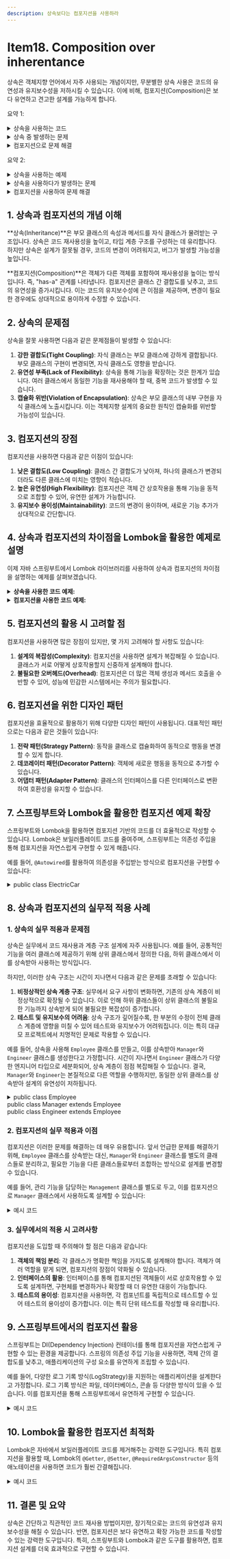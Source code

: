 ```yaml
---
description: 상속보다는 컴포지션을 사용하라
---
```


# Item18. Composition over inherentance

상속은 객체지향 언어에서 자주 사용되는 개념이지만, 무분별한 상속 사용은 코드의 유연성과 유지보수성을 저하시킬 수 있습니다. 이에 비해, 컴포지션(Composition)은 보다 유연하고 견고한 설계를 가능하게 합니다.

요약 1:

<details>

<summary>상속을 사용하는 코드</summary>

`Vehicle` 클래스를 상속받아 `Car`와 `Truck` 클래스를 구현합니다.

```java
java코드 복사// Vehicle 클래스: 모든 차량의 공통 기능을 정의
public class Vehicle {
    private String brand;
    private String model;
    private int year;

    public Vehicle(String brand, String model, int year) {
        this.brand = brand;
        this.model = model;
        this.year = year;
    }

    public void start() {
        System.out.println(brand + " " + model + " is starting.");
    }

    public void stop() {
        System.out.println(brand + " " + model + " is stopping.");
    }
}

// Car 클래스: Vehicle 클래스를 상속받아 승용차의 고유 기능 추가
public class Car extends Vehicle {
    private int trunkCapacity;

    public Car(String brand, String model, int year, int trunkCapacity) {
        super(brand, model, year);
        this.trunkCapacity = trunkCapacity;
    }

    public void openTrunk() {
        System.out.println("Opening trunk with capacity: " + trunkCapacity + " liters.");
    }
}

// Truck 클래스: Vehicle 클래스를 상속받아 트럭의 고유 기능 추가
public class Truck extends Vehicle {
    private int loadCapacity;

    public Truck(String brand, String model, int year, int loadCapacity) {
        super(brand, model, year);
        this.loadCapacity = loadCapacity;
    }

    public void haulLoad() {
        System.out.println("Hauling load with capacity: " + loadCapacity + " kg.");
    }
}
```

</details>

<details>

<summary>상속 중 발생하는 문제</summary>

시간이 지나면서 `Vehicle` 클래스에 새로운 기능을 추가하고 싶어졌습니다. 모든 `Vehicle`에 GPS 기능을 추가했지만, 이 기능이 모든 차량에 동일하게 적용되지 않아 문제가 발생합니다.

```java
// Vehicle 클래스에 GPS 기능 추가
public class Vehicle {
    private String brand;
    private String model;
    private int year;
    private boolean hasGPS;

    public Vehicle(String brand, String model, int year, boolean hasGPS) {
        this.brand = brand;
        this.model = model;
        this.year = year;
        this.hasGPS = hasGPS;
    }

    public void start() {
        System.out.println(brand + " " + model + " is starting.");
    }

    public void stop() {
        System.out.println(brand + " " + model + " is stopping.");
    }

    public void enableGPS() {
        if (hasGPS) {
            System.out.println("GPS is enabled.");
        } else {
            System.out.println("This vehicle does not have GPS.");
        }
    }
}

// Car 클래스에서 GPS 관련 코드가 불필요해질 수 있음
public class Car extends Vehicle {
    private int trunkCapacity;

    public Car(String brand, String model, int year, int trunkCapacity) {
        super(brand, model, year, true); // GPS를 무조건 사용해야 하는 구조
        this.trunkCapacity = trunkCapacity;
    }

    public void openTrunk() {
        System.out.println("Opening trunk with capacity: " + trunkCapacity + " liters.");
    }
}
```

이 코드에서는 `Vehicle` 클래스에 GPS 기능을 추가하면서, 모든 `Vehicle` 인스턴스에서 GPS 기능을 필수적으로 사용할 수 있게 되었습니다. 하지만, `Car`나 `Truck` 클래스에서 이 기능이 불필요한 경우도 있을 수 있으며, GPS가 없는 차량을 표현하기 어려워집니다.

</details>

<details>

<summary>컴포지션으로 문제 해결</summary>



이제, GPS 기능을 독립적인 컴포넌트로 분리하여 필요에 따라 조합할 수 있도록 컴포지션을 사용해 문제를 해결합니다.

```java
// GPS 클래스: GPS 기능을 별도의 컴포넌트로 정의
public class GPS {
    public void enableGPS() {
        System.out.println("GPS is enabled.");
    }

    public void disableGPS() {
        System.out.println("GPS is disabled.");
    }
}

// Vehicle 클래스: 기본적인 차량 기능만 포함
public class Vehicle {
    private String brand;
    private String model;
    private int year;

    public Vehicle(String brand, String model, int year) {
        this.brand = brand;
        this.model = model;
        this.year = year;
    }

    public void start() {
        System.out.println(brand + " " + model + " is starting.");
    }

    public void stop() {
        System.out.println(brand + " " + model + " is stopping.");
    }
}

// Car 클래스: 필요 시 GPS 컴포넌트를 포함하는 방식으로 확장
public class Car {
    private Vehicle vehicle;
    private int trunkCapacity;
    private GPS gps;

    public Car(String brand, String model, int year, int trunkCapacity, GPS gps) {
        this.vehicle = new Vehicle(brand, model, year);
        this.trunkCapacity = trunkCapacity;
        this.gps = gps;
    }

    public void start() {
        vehicle.start();
    }

    public void stop() {
        vehicle.stop();
    }

    public void openTrunk() {
        System.out.println("Opening trunk with capacity: " + trunkCapacity + " liters.");
    }

    public void enableGPS() {
        if (gps != null) {
            gps.enableGPS();
        } else {
            System.out.println("This car does not have GPS.");
        }
    }
}

// Truck 클래스: GPS 사용 여부를 선택 가능
public class Truck {
    private Vehicle vehicle;
    private int loadCapacity;
    private GPS gps;

    public Truck(String brand, String model, int year, int loadCapacity, GPS gps) {
        this.vehicle = new Vehicle(brand, model, year);
        this.loadCapacity = loadCapacity;
        this.gps = gps;
    }

    public void start() {
        vehicle.start();
    }

    public void stop() {
        vehicle.stop();
    }

    public void haulLoad() {
        System.out.println("Hauling load with capacity: " + loadCapacity + " kg.");
    }

    public void enableGPS() {
        if (gps != null) {
            gps.enableGPS();
        } else {
            System.out.println("This truck does not have GPS.");
        }
    }
}
```

#### 코드 설명:

1. **GPS 컴포넌트**: `GPS` 클래스는 GPS 기능을 별도의 컴포넌트로 분리합니다. 이제 `Vehicle` 클래스와 상관없이, GPS가 필요한 차량에만 이 기능을 포함시킬 수 있습니다.
2. **Vehicle 클래스**: `Vehicle` 클래스는 기본적인 차량 기능만 포함하고, GPS 관련 기능은 포함하지 않습니다. 이는 `Vehicle` 클래스가 단순화되고, 다양한 기능을 필요로 하는 경우 확장 가능성을 높여줍니다.
3. **Car와 Truck 클래스**: 이 클래스들은 `Vehicle`을 포함하고, 필요에 따라 `GPS` 객체를 선택적으로 포함합니다. 이를 통해 GPS가 필요한 차량만 해당 기능을 가질 수 있으며, 불필요한 경우에는 이를 제외할 수 있습니다.

</details>

요약 2:

<details>

<summary>상속을 사용하는 예제</summary>

```java
// Shape 클래스: 도형의 기본 속성과 메서드를 정의
public class Shape {
    private String color;

    public Shape(String color) {
        this.color = color;
    }

    public String getColor() {
        return color;
    }

    public void draw() {
        System.out.println("Drawing a shape in color: " + color);
    }
}

// Rectangle 클래스: Shape를 상속받아 사각형을 표현
public class Rectangle extends Shape {
    private int width;
    private int height;

    public Rectangle(String color, int width, int height) {
        super(color);
        this.width = width;
        this.height = height;
    }

    @Override
    public void draw() {
        System.out.println("Drawing a rectangle with width: " + width + ", height: " + height + ", in color: " + getColor());
    }

    public int getArea() {
        return width * height;
    }
}

// Circle 클래스: Shape를 상속받아 원을 표현
public class Circle extends Shape {
    private int radius;

    public Circle(String color, int radius) {
        super(color);
        this.radius = radius;
    }

    @Override
    public void draw() {
        System.out.println("Drawing a circle with radius: " + radius + ", in color: " + getColor());
    }

    public double getArea() {
        return Math.PI * radius * radius;
    }
}
```

이 예제에서 `Rectangle`과 `Circle` 클래스는 `Shape` 클래스를 상속받아 공통 속성인 `color`와 메서드 `draw()`를 재사용합니다.

</details>

<details>

<summary>상속을 사용하다가 발생하는 문제</summary>

시간이 지나면서 `Shape` 클래스에 추가적인 도형이 생기고, 특정 도형에만 적용되는 기능이 필요할 때 문제가 발생할 수 있습니다. 예를 들어, `Rectangle`과 `Circle` 클래스에만 특정한 메서드를 추가하려고 할 때, 상속 구조가 문제가 됩니다.

```java
// Shape 클래스에 새로운 메서드 추가 시 문제 발생
public class Shape {
    private String color;

    public Shape(String color) {
        this.color = color;
    }

    public String getColor() {
        return color;
    }

    public void draw() {
        System.out.println("Drawing a shape in color: " + color);
    }

    // 모든 도형에 둘레를 계산하는 메서드 추가 (Rectangle에만 적용될 수 있음)
    public double getPerimeter() {
        // 기본적으로 둘레를 계산할 수 없으므로 예외 발생
        throw new UnsupportedOperationException("Cannot calculate perimeter for generic shape");
    }
}

// Rectangle 클래스에 getPerimeter 메서드 오버라이드
public class Rectangle extends Shape {
    private int width;
    private int height;

    public Rectangle(String color, int width, int height) {
        super(color);
        this.width = width;
        this.height = height;
    }

    @Override
    public void draw() {
        System.out.println("Drawing a rectangle with width: " + width + ", height: " + height + ", in color: " + getColor());
    }

    @Override
    public int getArea() {
        return width * height;
    }

    @Override
    public double getPerimeter() {
        return 2 * (width + height);
    }
}

// Circle 클래스에도 getPerimeter 메서드를 추가해야 하는 경우 문제 발생
public class Circle extends Shape {
    private int radius;

    public Circle(String color, int radius) {
        super(color);
        this.radius = radius;
    }

    @Override
    public void draw() {
        System.out.println("Drawing a circle with radius: " + radius + ", in color: " + getColor());
    }

    @Override
    public double getArea() {
        return Math.PI * radius * radius;
    }

    @Override
    public double getPerimeter() {
        return 2 * Math.PI * radius;
    }
}
```

위 코드에서 `Shape` 클래스에 `getPerimeter()` 메서드를 추가했지만, 이 메서드는 모든 도형에 적합하지 않을 수 있습니다. `Circle`과 `Rectangle` 클래스에 각각의 `getPerimeter()` 메서드를 오버라이드해야 하며, 다른 도형이 추가될 때마다 동일한 작업이 반복됩니다. 이로 인해 코드의 유지보수성이 떨어지고, 상속의 사용이 복잡해집니다.

</details>

<details>

<summary>컴포지션을 사용하여 문제 해결</summary>

이 문제를 해결하기 위해, 상속 대신 컴포지션을 사용하여 기능을 분리하고, 필요할 때만 필요한 기능을 추가할 수 있습니다.

```java
// Color와 Drawable 인터페이스로 기능 분리
public interface Colorable {
    String getColor();
}

public interface Drawable {
    void draw();
}

public interface PerimeterCalculable {
    double getPerimeter();
}

// Color 클래스로 색상 기능을 캡슐화
public class Color implements Colorable {
    private final String color;

    public Color(String color) {
        this.color = color;
    }

    @Override
    public String getColor() {
        return color;
    }
}

// Rectangle 클래스
public class Rectangle implements Drawable, PerimeterCalculable {
    private final Colorable color;
    private final int width;
    private final int height;

    public Rectangle(Colorable color, int width, int height) {
        this.color = color;
        this.width = width;
        this.height = height;
    }

    @Override
    public void draw() {
        System.out.println("Drawing a rectangle with width: " + width + ", height: " + height + ", in color: " + color.getColor());
    }

    @Override
    public double getPerimeter() {
        return 2 * (width + height);
    }
}

// Circle 클래스
public class Circle implements Drawable, PerimeterCalculable {
    private final Colorable color;
    private final int radius;

    public Circle(Colorable color, int radius) {
        this.color = color;
        this.radius = radius;
    }

    @Override
    public void draw() {
        System.out.println("Drawing a circle with radius: " + radius + ", in color: " + color.getColor());
    }

    @Override
    public double getPerimeter() {
        return 2 * Math.PI * radius;
    }
}
```

이 설계에서는 `Color` 클래스가 색상 관련 기능을 담당하고, `Drawable` 인터페이스가 그리기 기능을, `PerimeterCalculable` 인터페이스가 둘레 계산 기능을 제공합니다. 각각의 클래스는 필요한 기능만을 조합하여 사용하며, 상속 구조의 복잡성을 피할 수 있습니다.

</details>



## **1. 상속과 컴포지션의 개념 이해**

\*\*상속(Inheritance)\*\*은 부모 클래스의 속성과 메서드를 자식 클래스가 물려받는 구조입니다. 상속은 코드 재사용성을 높이고, 타입 계층 구조를 구성하는 데 유리합니다. 하지만 상속은 설계가 잘못될 경우, 코드의 변경이 어려워지고, 버그가 발생할 가능성을 높입니다.

\*\*컴포지션(Composition)\*\*은 객체가 다른 객체를 포함하여 재사용성을 높이는 방식입니다. 즉, "has-a" 관계를 나타냅니다. 컴포지션은 클래스 간 결합도를 낮추고, 코드의 유연성을 증가시킵니다. 이는 코드의 유지보수성에 큰 이점을 제공하며, 변경이 필요한 경우에도 상대적으로 용이하게 수정할 수 있습니다.



## **2. 상속의 문제점**

상속을 잘못 사용하면 다음과 같은 문제점들이 발생할 수 있습니다:

1. **강한 결합도(Tight Coupling)**: 자식 클래스는 부모 클래스에 강하게 결합됩니다. 부모 클래스의 구현이 변경되면, 자식 클래스도 영향을 받습니다.
2. **유연성 부족(Lack of Flexibility)**: 상속을 통해 기능을 확장하는 것은 한계가 있습니다. 여러 클래스에서 동일한 기능을 재사용해야 할 때, 중복 코드가 발생할 수 있습니다.
3. **캡슐화 위반(Violation of Encapsulation)**: 상속은 부모 클래스의 내부 구현을 자식 클래스에 노출시킵니다. 이는 객체지향 설계의 중요한 원칙인 캡슐화를 위반할 가능성이 있습니다.



## **3. 컴포지션의 장점**

컴포지션을 사용하면 다음과 같은 이점이 있습니다:

1. **낮은 결합도(Low Coupling)**: 클래스 간 결합도가 낮아져, 하나의 클래스가 변경되더라도 다른 클래스에 미치는 영향이 적습니다.
2. **높은 유연성(High Flexibility)**: 컴포지션은 객체 간 상호작용을 통해 기능을 동적으로 조합할 수 있어, 유연한 설계가 가능합니다.
3. **유지보수 용이성(Maintainability)**: 코드의 변경이 용이하며, 새로운 기능 추가가 상대적으로 간단합니다.



## **4. 상속과 컴포지션의 차이점을 Lombok을 활용한 예제로 설명**

이제 자바 스프링부트에서 Lombok 라이브러리를 사용하여 상속과 컴포지션의 차이점을 설명하는 예제를 살펴보겠습니다.

<details>

<summary><strong>상속을 사용한 코드 예제:</strong></summary>

```java
// 부모 클래스
public class Car {
    private String model;
    private String color;

    public void drive() {
        System.out.println("Driving " + model + " in " + color + " color.");
    }
}

// 자식 클래스
public class ElectricCar extends Car {
    private int batteryCapacity;

    public void chargeBattery() {
        System.out.println("Charging battery to " + batteryCapacity + "%");
    }
}
```

이 예제에서 `ElectricCar` 클래스는 `Car` 클래스를 상속받아 차량의 기본적인 속성(`model`, `color`)을 활용할 수 있습니다. 그러나, 만약 `Car` 클래스의 내부 구현이 변경되면 `ElectricCar` 클래스에도 영향을 미칠 수 있습니다.

</details>

<details>

<summary><strong>컴포지션을 사용한 코드 예제:</strong></summary>

```java
import lombok.Getter;
import lombok.Setter;

@Getter
@Setter
public class Car {
    private String model;
    private String color;

    public void drive() {
        System.out.println("Driving " + model + " in " + color + " color.");
    }
}

@Getter
@Setter
public class Battery {
    private int capacity;

    public void charge() {
        System.out.println("Charging battery to " + capacity + "%");
    }
}

public class ElectricCar {
    private final Car car;
    private final Battery battery;

    public ElectricCar(Car car, Battery battery) {
        this.car = car;
        this.battery = battery;
    }

    public void drive() {
        car.drive();
    }

    public void chargeBattery() {
        battery.charge();
    }
}
```

컴포지션을 사용한 이 예제에서는 `ElectricCar`가 `Car`와 `Battery` 객체를 포함하고 있습니다. `ElectricCar` 클래스는 더 이상 `Car` 클래스를 상속받지 않고, 필요한 기능을 컴포지션을 통해 조합합니다. 이는 클래스 간 결합도를 낮추고, 코드의 유연성과 재사용성을 높이는 방법입니다.

</details>



## **5. 컴포지션의 활용 시 고려할 점**

컴포지션을 사용하면 많은 장점이 있지만, 몇 가지 고려해야 할 사항도 있습니다:

1. **설계의 복잡성(Complexity)**: 컴포지션을 사용하면 설계가 복잡해질 수 있습니다. 클래스가 서로 어떻게 상호작용할지 신중하게 설계해야 합니다.
2. **불필요한 오버헤드(Overhead)**: 컴포지션은 더 많은 객체 생성과 메서드 호출을 수반할 수 있어, 성능에 민감한 시스템에서는 주의가 필요합니다.



## **6. 컴포지션을 위한 디자인 패턴**

컴포지션을 효율적으로 활용하기 위해 다양한 디자인 패턴이 사용됩니다. 대표적인 패턴으로는 다음과 같은 것들이 있습니다:

1. **전략 패턴(Strategy Pattern)**: 동작을 클래스로 캡슐화하여 동적으로 행동을 변경할 수 있게 합니다.
2. **데코레이터 패턴(Decorator Pattern)**: 객체에 새로운 행동을 동적으로 추가할 수 있습니다.
3. **어댑터 패턴(Adapter Pattern)**: 클래스의 인터페이스를 다른 인터페이스로 변환하여 호환성을 유지할 수 있습니다.

## **7. 스프링부트와 Lombok을 활용한 컴포지션 예제 확장**

스프링부트와 Lombok을 활용하면 컴포지션 기반의 코드를 더 효율적으로 작성할 수 있습니다. Lombok은 보일러플레이트 코드를 줄여주며, 스프링부트는 의존성 주입을 통해 컴포지션을 자연스럽게 구현할 수 있게 해줍니다.

예를 들어, `@Autowired`를 활용하여 의존성을 주입받는 방식으로 컴포지션을 구현할 수 있습니다:

<details>

<summary>public class ElectricCar</summary>

```java
import org.springframework.beans.factory.annotation.Autowired;
import org.springframework.stereotype.Component;

@Component
public class ElectricCar {

    private final Car car;
    private final Battery battery;

    @Autowired
    public ElectricCar(Car car, Battery battery) {
        this.car = car;
        this.battery = battery;
    }

    public void drive() {
        car.drive();
    }

    public void chargeBattery() {
        battery.charge();
    }
}
```

이 코드에서는 스프링의 의존성 주입을 통해 `ElectricCar`가 `Car`와 `Battery` 객체를 컴포지션으로 사용할 수 있습니다. 이는 스프링부트의 강력한 DI(Dependency Injection) 기능을 활용한 예시로, 컴포지션 설계를 쉽게 구현할 수 있게 합니다.

</details>



## 8. 상속과 컴포지션의 실무적 적용 사례

### **1. 상속의 실무 적용과 문제점**

상속은 실무에서 코드 재사용과 계층 구조 설계에 자주 사용됩니다. 예를 들어, 공통적인 기능을 여러 클래스에 제공하기 위해 상위 클래스에서 정의한 다음, 하위 클래스에서 이를 상속받아 사용하는 방식입니다.

하지만, 이러한 상속 구조는 시간이 지나면서 다음과 같은 문제를 초래할 수 있습니다:

1. **비정상적인 상속 계층 구조**: 실무에서 요구 사항이 변화하면, 기존의 상속 계층이 비정상적으로 확장될 수 있습니다. 이로 인해 하위 클래스들이 상위 클래스의 불필요한 기능까지 상속받게 되어 불필요한 복잡성이 증가합니다.
2. **테스트 및 유지보수의 어려움**: 상속 구조가 깊어질수록, 한 부분의 수정이 전체 클래스 계층에 영향을 미칠 수 있어 테스트와 유지보수가 어려워집니다. 이는 특히 대규모 프로젝트에서 치명적인 문제로 작용할 수 있습니다.

예를 들어, 상속을 사용해 `Employee` 클래스를 만들고, 이를 상속받아 `Manager`와 `Engineer` 클래스를 생성한다고 가정합니다. 시간이 지나면서 `Engineer` 클래스가 다양한 엔지니어 타입으로 세분화되어, 상속 계층이 점점 복잡해질 수 있습니다. 결국, `Manager`와 `Engineer`는 본질적으로 다른 역할을 수행하지만, 동일한 상위 클래스를 상속받아 설계의 유연성이 저하됩니다.

<details>

<summary>public class Employee<br>public class Manager extends Employee<br>public class Engineer extends Employee</summary>

```java
public class Employee {
    private String name;
    private String department;
    private double salary;

    public void work() {
        System.out.println(name + " is working in " + department);
    }
}

public class Manager extends Employee {
    private int teamSize;

    public void manage() {
        System.out.println("Managing a team of " + teamSize);
    }
}

public class Engineer extends Employee {
    private String specialization;

    public void develop() {
        System.out.println("Developing in the field of " + specialization);
    }
}
```

이러한 구조는 처음에는 간단해 보이지만, 팀 구조나 업무 분담이 변하면서 상속 계층이 복잡해지고, 코드의 유지보수성도 떨어질 수 있습니다.

</details>

### **2. 컴포지션의 실무 적용과 이점**

컴포지션은 이러한 문제를 해결하는 데 매우 유용합니다. 앞서 언급한 문제를 해결하기 위해, `Employee` 클래스를 상속받는 대신, `Manager`와 `Engineer` 클래스를 별도의 클래스들로 분리하고, 필요한 기능을 다른 클래스들로부터 조합하는 방식으로 설계를 변경할 수 있습니다.

예를 들어, 관리 기능을 담당하는 `Management` 클래스를 별도로 두고, 이를 컴포지션으로 `Manager` 클래스에서 사용하도록 설계할 수 있습니다:

<details>

<summary>예시 코드</summary>

```java
import lombok.Getter;
import lombok.Setter;

@Getter
@Setter
public class Employee {
    private String name;
    private String department;
    private double salary;

    public void work() {
        System.out.println(name + " is working in " + department);
    }
}

@Getter
@Setter
public class Management {
    private int teamSize;

    public void manage() {
        System.out.println("Managing a team of " + teamSize);
    }
}

public class Manager {
    private final Employee employee;
    private final Management management;

    public Manager(Employee employee, Management management) {
        this.employee = employee;
        this.management = management;
    }

    public void manageTeam() {
        management.manage();
    }
}
```

이 설계는 상속의 단점을 피하고, 컴포지션을 활용하여 유연한 구조를 제공합니다. 또한, `Engineer` 클래스는 별도로 개발 기능을 담당하는 클래스를 컴포지션으로 활용할 수 있으며, 코드의 중복 없이 필요한 기능을 조합할 수 있습니다.

</details>

### **3. 실무에서의 적용 시 고려사항**

컴포지션을 도입할 때 주의해야 할 점은 다음과 같습니다:

1. **객체의 책임 분리**: 각 클래스가 명확한 책임을 가지도록 설계해야 합니다. 객체가 여러 역할을 맡게 되면, 컴포지션의 장점이 약화될 수 있습니다.
2. **인터페이스의 활용**: 인터페이스를 통해 컴포지션된 객체들이 서로 상호작용할 수 있도록 설계하면, 구현체를 변경하거나 확장할 때 더 유연한 대응이 가능합니다.
3. **테스트의 용이성**: 컴포지션을 사용하면, 각 컴포넌트를 독립적으로 테스트할 수 있어 테스트의 용이성이 증가합니다. 이는 특히 단위 테스트를 작성할 때 유리합니다.



## **9. 스프링부트에서의 컴포지션 활용**

스프링부트는 DI(Dependency Injection) 컨테이너를 통해 컴포지션을 자연스럽게 구현할 수 있는 환경을 제공합니다. 스프링의 의존성 주입 기능을 사용하면, 객체 간의 결합도를 낮추고, 애플리케이션의 구성 요소를 유연하게 조립할 수 있습니다.

예를 들어, 다양한 로그 기록 방식(LogStrategy)을 지원하는 애플리케이션을 설계한다고 가정합니다. 로그 기록 방식은 파일, 데이터베이스, 콘솔 등 다양한 방식이 있을 수 있습니다. 이를 컴포지션을 통해 스프링부트에서 유연하게 구현할 수 있습니다.

<details>

<summary>예시 코드</summary>

```java
public interface LogStrategy {
    void log(String message);
}

@Component
public class FileLogStrategy implements LogStrategy {
    @Override
    public void log(String message) {
        System.out.println("Logging to file: " + message);
    }
}

@Component
public class DatabaseLogStrategy implements LogStrategy {
    @Override
    public void log(String message) {
        System.out.println("Logging to database: " + message);
    }
}

@Component
public class ConsoleLogStrategy implements LogStrategy {
    @Override
    public void log(String message) {
        System.out.println("Logging to console: " + message);
    }
}

@Component
public class LogService {

    private final LogStrategy logStrategy;

    @Autowired
    public LogService(@Qualifier("fileLogStrategy") LogStrategy logStrategy) {
        this.logStrategy = logStrategy;
    }

    public void log(String message) {
        logStrategy.log(message);
    }
}
```

이 예제에서는 `LogService`가 `LogStrategy` 인터페이스를 의존성으로 받아들여, 특정 로그 전략에 따라 다르게 동작하도록 설정했습니다. 이는 스프링부트의 DI와 컴포지션을 활용한 좋은 예로, 코드의 유연성과 재사용성을 높여줍니다.

</details>



## **10. Lombok을 활용한 컴포지션 최적화**

Lombok은 자바에서 보일러플레이트 코드를 제거해주는 강력한 도구입니다. 특히 컴포지션을 활용할 때, Lombok의 `@Getter`, `@Setter`, `@RequiredArgsConstructor` 등의 애노테이션을 사용하면 코드가 훨씬 간결해집니다.

<details>

<summary>예시 코드</summary>

```java
import lombok.RequiredArgsConstructor;
import lombok.Getter;
import lombok.Setter;

@Getter
@Setter
@RequiredArgsConstructor
public class Employee {
    private final String name;
    private final String department;
    private double salary;

    public void work() {
        System.out.println(name + " is working in " + department);
    }
}

@Getter
@Setter
@RequiredArgsConstructor
public class Manager {
    private final Employee employee;
    private final Management management;

    public void manageTeam() {
        management.manage();
    }
}
```

이 코드에서는 Lombok을 사용하여 생성자와 게터, 세터를 자동으로 생성함으로써 코드의 가독성과 유지보수성을 높였습니다. Lombok을 활용하면 컴포지션 설계 시 발생하는 반복적인 코드를 줄일 수 있어, 개발 효율성이 크게 향상됩니다.

</details>



## **11. 결론 및 요약**

상속은 간단하고 직관적인 코드 재사용 방법이지만, 장기적으로는 코드의 유연성과 유지보수성을 해칠 수 있습니다. 반면, 컴포지션은 보다 유연하고 확장 가능한 코드를 작성할 수 있는 강력한 도구입니다. 특히, 스프링부트와 Lombok과 같은 도구를 활용하면, 컴포지션 설계를 더욱 효과적으로 구현할 수 있습니다.

